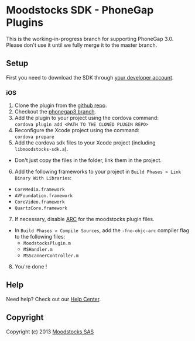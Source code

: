 # Moodstocks SDK - PhoneGap Plugins

This is the working-in-progress branch for supporting PhoneGap 3.0. Please don't
use it until we fully merge it to the master branch.

## Setup

First you need to download the SDK through [your developer account](https://developers.moodstocks.com/apps).

### iOS
1. Clone the plugin from the [github repo](https://github.com/Moodstocks/moodstocks-phonegap-plugin).
2. Checkout the [phonegap3 branch](https://github.com/Moodstocks/moodstocks-phonegap-plugin/tree/phonegap3).
3. Add the plugin to your project using the cordova command:  
`cordova plugin add <PATH TO THE CLONED PLUGIN REPO>`
4. Reconfigure the Xcode project using the command:  
`cordova prepare`
5. Add the cordova sdk files to your Xcode project (including `libmoodstocks-sdk.a`).
  * Don't just copy the files in the folder, link them in the project.
6. Add the following frameworks to your project in `Build Phases > Link Binary With Libraries`:
  * `CoreMedia.framework`
  * `AVFoundation.framework`
  * `CoreVideo.framework`
  * `QuartzCore.framework`
7. If necessary, disable [ARC](http://en.wikipedia.org/wiki/Automatic_Reference_Counting) for the moodstocks plugin files.
  * In `Build Phases > Compile Sources`, add the `-fno-objc-arc` compiler flag to the following files:
     * `MoodstocksPlugin.m`
     * `MSHandler.m`
     * `MSScannerController.m`
8. You're done !

## Help

Need help? Check out our [Help Center](http://help.moodstocks.com/).

## Copyright

Copyright (c) 2013 [Moodstocks SAS](http://www.moodstocks.com)
